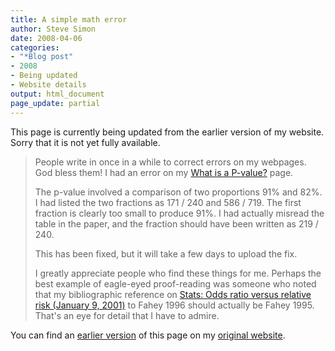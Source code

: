 ```yaml
---
title: A simple math error
author: Steve Simon
date: 2008-04-06
categories:
- "*Blog post"
- 2008
- Being updated
- Website details
output: html_document
page_update: partial
---
```

This page is currently being updated from the earlier version of my website. Sorry that it is not yet fully available.

> People write in once in a while to correct errors on my webpages. God
> bless them! I had an error on my [What is a
> P-value?](../08a/www.childrensmercy.org/definitions/pvalue.htm) page.
>
> The p-value involved a comparison of two proportions 91% and 82%. I
> had listed the two fractions as 171 / 240 and 586 / 719. The first
> fraction is clearly too small to produce 91%. I had actually misread
> the table in the paper, and the fraction should have been written as
> 219 / 240.
>
> This has been fixed, but it will take a few days to upload the fix.
>
> I greatly appreciate people who find these things for me. Perhaps the
> best example of eagle-eyed proof-reading was someone who noted that my
> bibliographic reference on [Stats: Odds ratio versus relative risk
> (January 9, 2001)](../journal/oddsratio.asp) to Fahey 1996 should
> actually be Fahey 1995. That's an eye for detail that I have to
> admire.

You can find an [earlier version][sim1] of this page on my [original website][sim2].

[sim1]: http://www.pmean.com/08/MathError.html
[sim2]: http://www.pmean.com/original_site.html
